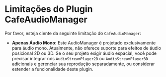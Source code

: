 # Limitações do Plugin CafeAudioManager

Por favor, esteja ciente da seguinte limitação do `CafeAudioManager`:

*   **Apenas Áudio Mono:** Este AudioManager é projetado exclusivamente para áudio mono. Atualmente, não oferece suporte para efeitos de áudio posicional 2D ou 3D. Se o seu projeto exigir áudio espacial, você pode precisar integrar nós `AudioStreamPlayer2D` ou `AudioStreamPlayer3D` adicionais e gerenciar sua reprodução separadamente, ou considerar estender a funcionalidade deste plugin.